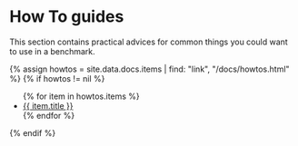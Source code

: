 # How To guides

This section contains practical advices for common things you could want to use in a benchmark.

{% assign howtos = site.data.docs.items | find: "link", "/docs/howtos.html" %}
{% if howtos != nil %}

<ul>
{% for item in howtos.items %}
<li><a href="{{ item.link }}">{{ item.title }}</a></li>
{% endfor %}
</ul>
{% endif %}
